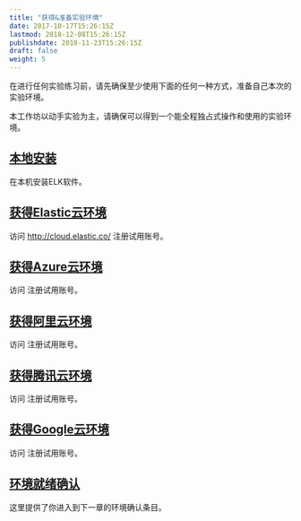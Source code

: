 ```yaml
---
title: "获得&准备实验环境"
date: 2017-10-17T15:26:15Z
lastmod: 2018-12-08T15:26:15Z
publishdate: 2018-11-23T15:26:15Z
draft: false
weight: 5
---
```


在进行任何实验练习前，请先确保至少使用下面的任何一种方式，准备自己本次的实验环境。

本工作坊以动手实验为主，请确保可以得到一个能全程独占式操作和使用的实验环境。

## [本地安装](./installation)

在本机安装ELK软件。

## [获得Elastic云环境](./installation)

访问 http://cloud.elastic.co/ 注册试用账号。

## [获得Azure云环境](./installation)

访问  注册试用账号。

## [获得阿里云环境](./installation)

访问  注册试用账号。

## [获得腾讯云环境](./installation)

访问  注册试用账号。

## [获得Google云环境](./installation)

访问  注册试用账号。


## [环境就绪确认](./configuration)

这里提供了你进入到下一章的环境确认条目。


